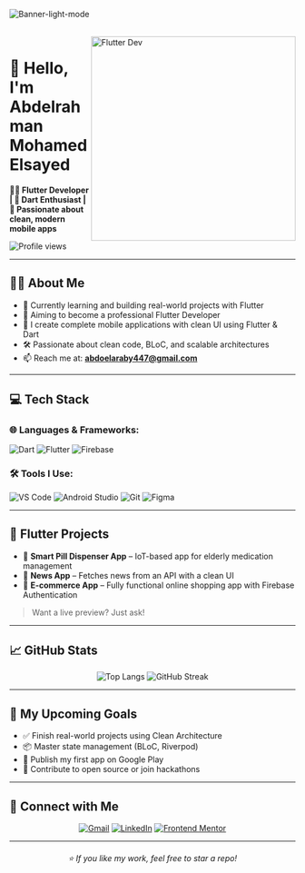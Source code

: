 <!-- Banner -->
![Banner-light-mode](https://user-images.githubusercontent.com/90595158/221481850-84df7f4c-2193-445d-9aba-d4eee0be7f5c.png#gh-light-mode-only)

<br>

<!-- Illustration -->
<img align="right" alt="Flutter Dev" src="https://user-images.githubusercontent.com/90595158/224520109-e00b8f1e-08c9-4316-9920-ea4e88701a61.svg#gh-light-mode-only" width="360px"/>

# 👋 Hello, I'm Abdelrahman Mohamed Elsayed

**👨‍💻 Flutter Developer | 💙 Dart Enthusiast | 📱 Passionate about clean, modern mobile apps**

![Profile views](https://komarev.com/ghpvc/?username=AbdAlrahmanmohamedelsayed&style=flat-square&color=blue)

---

## 👨‍💻 About Me

- 🌱 Currently learning and building real-world projects with Flutter
- 💼 Aiming to become a professional Flutter Developer
- 📱 I create complete mobile applications with clean UI using Flutter & Dart
- 🛠️ Passionate about clean code, BLoC, and scalable architectures
- 📫 Reach me at: **abdoelaraby447@gmail.com**

---

## 💻 Tech Stack

### 🌐 Languages & Frameworks:
![Dart](https://img.shields.io/badge/Dart-0175C2?style=for-the-badge&logo=dart&logoColor=white)
![Flutter](https://img.shields.io/badge/Flutter-02569B?style=for-the-badge&logo=flutter&logoColor=white)
![Firebase](https://img.shields.io/badge/Firebase-FFCA28?style=for-the-badge&logo=firebase&logoColor=black)

### 🛠 Tools I Use:
![VS Code](https://img.shields.io/badge/VS%20Code-007ACC?style=for-the-badge&logo=visual-studio-code&logoColor=white)
![Android Studio](https://img.shields.io/badge/Android%20Studio-3DDC84?style=for-the-badge&logo=android-studio&logoColor=white)
![Git](https://img.shields.io/badge/Git-F05032?style=for-the-badge&logo=git&logoColor=white)
![Figma](https://img.shields.io/badge/Figma-F24E1E?style=for-the-badge&logo=figma&logoColor=white)

---

## 📱 Flutter Projects

- 🧠 **Smart Pill Dispenser App** – IoT-based app for elderly medication management
- 📰 **News App** – Fetches news from an API with a clean UI
- 🛒 **E-commerce App** – Fully functional online shopping app with Firebase Authentication

> Want a live preview? Just ask!

---

## 📈 GitHub Stats

<div align="center">

![Top Langs](https://github-readme-stats.vercel.app/api/top-langs/?username=AbdAlrahmanmohamedelsayed&layout=compact&theme=dark)
![GitHub Streak](https://github-readme-streak-stats.herokuapp.com?user=AbdAlrahmanmohamedelsayed&theme=dark)

</div>

---

## 🧭 My Upcoming Goals

- ✅ Finish real-world projects using Clean Architecture
- 📦 Master state management (BLoC, Riverpod)
- 📲 Publish my first app on Google Play
- 🚀 Contribute to open source or join hackathons

---

## 🤝 Connect with Me

<div align="center">
  
[![Gmail](https://img.shields.io/badge/Gmail-abdoelaraby447@gmail.com-red?style=for-the-badge&logo=gmail)](mailto:abdoelaraby447@gmail.com)
[![LinkedIn](https://img.shields.io/badge/-LinkedIn-blue?style=for-the-badge&logo=linkedin&logoColor=white)](https://www.linkedin.com/in/abd-el-rahman-mohamed-elsayed-b61447241/)
[![Frontend Mentor](https://img.shields.io/badge/Frontend%20Mentor-5F3DC4?style=for-the-badge&logo=frontendmentor&logoColor=white)](https://www.frontendmentor.io/profile/AbdAlrahmanmohamedelsayed)

</div>

---

<h6 align="center">⭐ If you like my work, feel free to star a repo!</h6>
